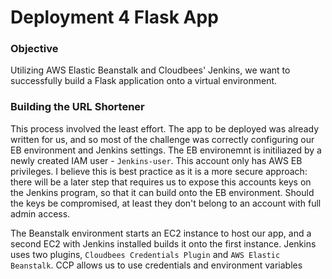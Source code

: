 # Deployment 4 Flask App

### Objective

Utilizing AWS Elastic Beanstalk and Cloudbees' Jenkins, we want to successfully build a Flask application onto a virtual environment.

### Building the URL Shortener

This process involved the least effort. The app to be deployed was already written for us, and so most of the challenge was correctly configuring our EB environment and Jenkins settings. The EB environemnt is initiliazed by a newly created IAM user - `Jenkins-user`. This account only has AWS EB privileges. I believe this is best practice as it is a more secure approach: there will be a later step that requires us to expose this accounts keys on the Jenkins program, so that it can build onto the EB environment. Should the keys be compromised, at least they don't belong to an account with full admin access.

The Beanstalk environment starts an EC2 instance to host our app, and a second EC2 with Jenkins installed builds it onto the first instance. Jenkins uses two plugins, `Cloudbees Credentials Plugin` and `AWS Elastic Beanstalk`. CCP allows us to use credentials and environment variables
